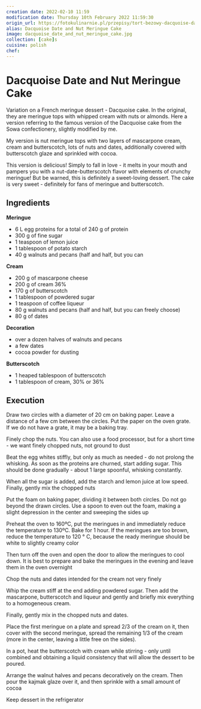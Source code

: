 ```yaml
---
creation date: 2022-02-10 11:59
modification date: Thursday 10th February 2022 11:59:30
origin_url: https://fotokulinarnie.pl/przepisy/tort-bezowy-dacquoise-daktylowo-orzechowy
alias: Dacquoise Date and Nut Meringue Cake
image: dacquoise_date_and_nut_meringue_cake.jpg
collection: [cake]s
cuisine: polish
chef: 
---
```

# Dacquoise Date and Nut Meringue Cake

Variation on a French meringue dessert - Dacquoise cake. In the original, they are meringue tops with whipped cream with nuts or almonds. Here a version referring to the famous version of the Dacquoise cake from the Sowa confectionery, slightly modified by me.

My version is nut meringue tops with two layers of mascarpone cream, cream and butterscotch, lots of nuts and dates, additionally covered with butterscotch glaze and sprinkled with cocoa.

This version is delicious! Simply to fall in love - it melts in your mouth and pampers you with a nut-date-butterscotch flavor with elements of crunchy meringue! But be warned, this is definitely a sweet-loving dessert. The cake is very sweet - definitely for fans of meringue and butterscotch.

## Ingredients

**Meringue**

-   6 L egg proteins for a total of 240 g of protein
-   300 g of fine sugar
-   1 teaspoon of lemon juice
-   1 tablespoon of potato starch
-   40 g walnuts and pecans (half and half, but you can

**Cream**

-   200 g of mascarpone cheese
-   200 g of cream 36%
-   170 g of butterscotch
-   1 tablespoon of powdered sugar
-   1 teaspoon of coffee liqueur
-   80 g walnuts and pecans (half and half, but you can freely choose)
-   80 g of dates

**Decoration**

-   over a dozen halves of walnuts and pecans
-   a few dates
-   cocoa powder for dusting

**Butterscotch**

-   1 heaped tablespoon of butterscotch
-   1 tablespoon of cream, 30% or 36%

## Execution

Draw two circles with a diameter of 20 cm on baking paper. Leave a distance of a few cm between the circles. Put the paper on the oven grate. If we do not have a grate, it may be a baking tray.

Finely chop the nuts. You can also use a food processor, but for a short time - we want finely chopped nuts, not ground to dust

Beat the egg whites stiffly, but only as much as needed - do not prolong the whisking. As soon as the proteins are churned, start adding sugar. This should be done gradually - about 1 large spoonful, whisking constantly. 

When all the sugar is added, add the starch and lemon juice at low speed. Finally, gently mix the chopped nuts

Put the foam on baking paper, dividing it between both circles. Do not go beyond the drawn circles. Use a spoon to even out the foam, making a slight depression in the center and sweeping the sides up

Preheat the oven to 160ºC, put the meringues in and immediately reduce the temperature to 130ºC. Bake for 1 hour. If the meringues are too brown, reduce the temperature to 120 ° C, because the ready meringue should be white to slightly creamy color

Then turn off the oven and open the door to allow the meringues to cool down. It is best to prepare and bake the meringues in the evening and leave them in the oven overnight


Chop the nuts and dates intended for the cream not very finely

Whip the cream stiff at the end adding powdered sugar. Then add the mascarpone, butterscotch and liqueur and gently and briefly mix everything to a homogeneous cream. 

Finally, gently mix in the chopped nuts and dates.

Place the first meringue on a plate and spread 2/3 of the cream on it, then cover with the second meringue, spread the remaining 1/3 of the cream (more in the center, leaving a little free on the sides).

In a pot, heat the butterscotch with cream while stirring - only until combined and obtaining a liquid consistency that will allow the dessert to be poured.

Arrange the walnut halves and pecans decoratively on the cream. Then pour the kajmak glaze over it, and then sprinkle with a small amount of cocoa

Keep dessert in the refrigerator